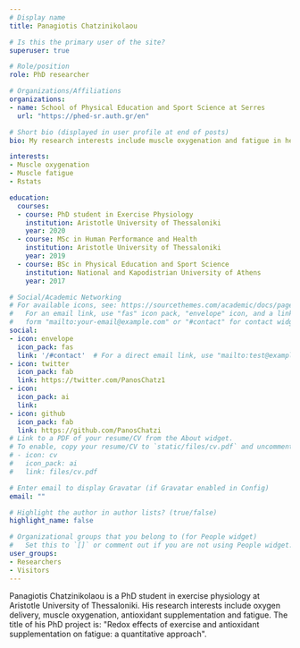 ```yaml
---
# Display name
title: Panagiotis Chatzinikolaou

# Is this the primary user of the site?
superuser: true

# Role/position
role: PhD researcher

# Organizations/Affiliations
organizations:
- name: School of Physical Education and Sport Science at Serres
  url: "https://phed-sr.auth.gr/en"

# Short bio (displayed in user profile at end of posts)
bio: My research interests include muscle oxygenation and fatigue in health and disease.

interests:
- Muscle oxygenation
- Muscle fatigue
- Rstats

education:
  courses:
  - course: PhD student in Exercise Physiology
    institution: Aristotle University of Thessaloniki
    year: 2020
  - course: MSc in Human Performance and Health
    institution: Aristotle University of Thessaloniki
    year: 2019
  - course: BSc in Physical Education and Sport Science
    institution: National and Kapodistrian University of Athens
    year: 2017

# Social/Academic Networking
# For available icons, see: https://sourcethemes.com/academic/docs/page-builder/#icons
#   For an email link, use "fas" icon pack, "envelope" icon, and a link in the
#   form "mailto:your-email@example.com" or "#contact" for contact widget.
social:
- icon: envelope
  icon_pack: fas
  link: '/#contact'  # For a direct email link, use "mailto:test@example.org".
- icon: twitter
  icon_pack: fab
  link: https://twitter.com/PanosChatz1
- icon: 
  icon_pack: ai
  link: 
- icon: github
  icon_pack: fab
  link: https://github.com/PanosChatzi
# Link to a PDF of your resume/CV from the About widget.
# To enable, copy your resume/CV to `static/files/cv.pdf` and uncomment the lines below.
# - icon: cv
#   icon_pack: ai
#   link: files/cv.pdf

# Enter email to display Gravatar (if Gravatar enabled in Config)
email: ""

# Highlight the author in author lists? (true/false)
highlight_name: false

# Organizational groups that you belong to (for People widget)
#   Set this to `[]` or comment out if you are not using People widget.
user_groups:
- Researchers
- Visitors
---
```


Panagiotis Chatzinikolaou is a PhD student in exercise physiology at Aristotle University of Thessaloniki. His research interests include oxygen delivery, muscle oxygenation, antioxidant supplementation and fatigue. The title of his PhD project is: "Redox effects of exercise and antioxidant supplementation on fatigue: a quantitative approach".



